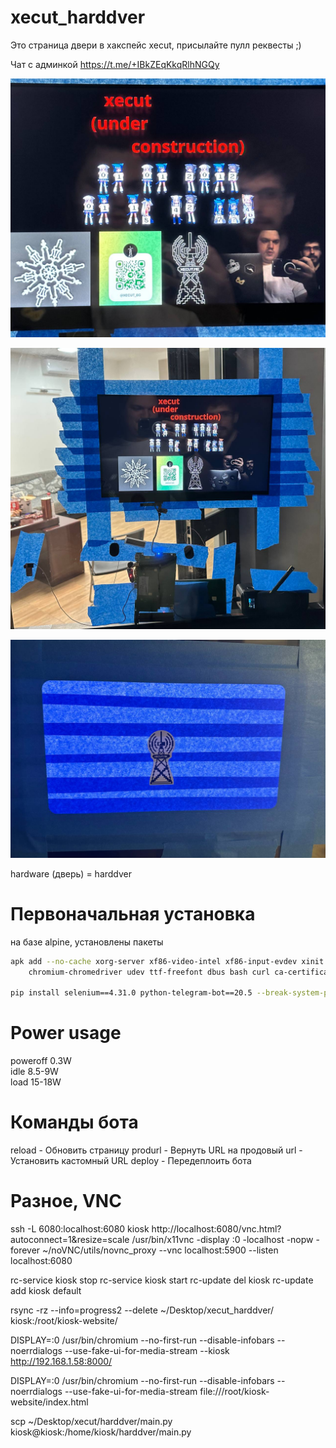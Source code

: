 # xecut_harddver

Это страница двери в хакспейс xecut, присылайте пулл реквесты ;)

Чат с админкой https://t.me/+IBkZEqKkqRlhNGQy

<img src="./docs/detailed.jpg"></img><br/>

<img src="./docs/pano.jpg"></img><br/>

<img src="./docs/back.jpg"></img><br/>

hardware (дверь) = harddver

# Первоначальная установка

на базе alpine, установлены пакеты  

```bash
apk add --no-cache xorg-server xf86-video-intel xf86-input-evdev xinit chromium openbox chromium \
    chromium-chromedriver udev ttf-freefont dbus bash curl ca-certificates xdg-utils

pip install selenium==4.31.0 python-telegram-bot==20.5 --break-system-packages
```

# Power usage

poweroff 0.3W  
idle 8.5-9W  
load 15-18W  

# Команды бота

reload - Обновить страницу
produrl - Вернуть URL на продовый
url - Установить кастомный URL
deploy - Передеплоить бота

# Разное, VNC

ssh -L 6080:localhost:6080 kiosk
http://localhost:6080/vnc.html?autoconnect=1&resize=scale
/usr/bin/x11vnc -display :0 -localhost -nopw -forever
~/noVNC/utils/novnc_proxy --vnc localhost:5900 --listen localhost:6080

rc-service kiosk stop
rc-service kiosk start
rc-update del kiosk
rc-update add kiosk default

rsync -rz --info=progress2 --delete ~/Desktop/xecut_harddver/ kiosk:/root/kiosk-website/

DISPLAY=:0 /usr/bin/chromium --no-first-run --disable-infobars --noerrdialogs --use-fake-ui-for-media-stream --kiosk http://192.168.1.58:8000/

DISPLAY=:0 /usr/bin/chromium --no-first-run --disable-infobars --noerrdialogs --use-fake-ui-for-media-stream file:///root/kiosk-website/index.html

scp ~/Desktop/xecut/harddver/main.py kiosk@kiosk:/home/kiosk/harddver/main.py
